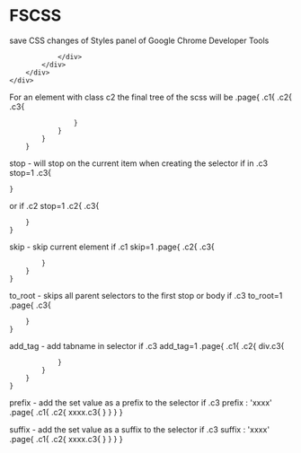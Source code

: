 # FSCSS
save CSS changes of Styles panel of Google Chrome Developer Tools



<body class="page">
	<div class="c1">
		<div>
			<div class="c2">
				<div class="c3">

				</div>
			</div>
		</div>
	</div>
</body>

For an element with class c2 the final tree of the scss will be
	.page{
		.c1{
			.c2{
				.c3{

					}
				}
			}
		}

stop - will stop on the current item when creating the selector
if in .c3 stop=1
	.c3{

	}
or if .c2 stop=1
.c2{
	.c3{

		}
	}

skip - skip current element
if .c1 skip=1
.page{
	.c2{
		.c3{

			}
		}
	}

to_root - skips all parent selectors to the first stop or body
if .c3 to_root=1
.page{
	.c3{

		}
	}

add_tag - add tabname in selector
if .c3  add_tag=1
.page{
	.c1{
		.c2{
			div.c3{

				}
			}
		}
	}

prefix - add the set value as a prefix to the selector
if .c3 prefix : 'xxxx'
.page{
	.c1{
		.c2{
			xxxx.c3{
				}
			}
		}
	}

suffix - add the set value as a suffix to the selector
if .c3 suffix : 'xxxx'
.page{
	.c1{
		.c2{
			xxxx.c3{
				}
			}
		}
	}
